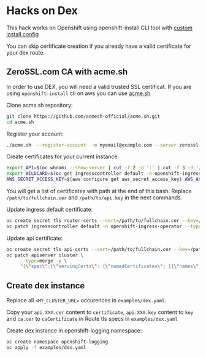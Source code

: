# Hacks on Dex
This hack works on Openshift using openshift-install CLI tool with [custom install config](https://docs.openshift.com/container-platform/4.1/installing/installing_aws/installing-aws-customizations.html#installation-initializing_install-customizations-cloud)

You can skip certificate creation if you already have a valid certificate for your dex route.

## ZeroSSL.com CA with acme.sh
In order to use DEX, you will need a valid trusted SSL certificat. 
If you are using `openshift-install` cli on aws you can use [acme.sh](https://github.com/acmesh-official/acme.sh/wiki/ZeroSSL.com-CA)

Clone acms.sh repository:
```bash
git clone https://github.com/acmesh-official/acme.sh.git
cd acme.sh
```
Register your account:
```bash
./acme.sh  --register-account  -m myemail@example.com --server zerossl
```

Create certificates for your current instance:
```bash
export API=$(oc whoami --show-server | cut -f 2 -d ':' | cut -f 3 -d '/' | sed 's/-api././')
export WILDCARD=$(oc get ingresscontroller default -n openshift-ingress-operator -o jsonpath='{.status.domain}')
AWS_SECRET_ACCESS_KEY=$(aws configure get aws_secret_access_key) AWS_ACCESS_KEY_ID=$(aws configure get aws_access_key_id) ./acme.sh  --issue   --dns dns_aws -d ${API} -d *.${WILDCARD}
```
You will get a list of certificates with path at the end of this bash. Replace `/path/to/fullchain.cer` and `/path/to/api.key` in the next commands.

Update ingress default certificate:
```bash
oc create secret tls router-certs --cert=/path/to/fullchain.cer --key=/path/to/api.key -n openshift-ingress
oc patch ingresscontroller default -n openshift-ingress-operator --type=merge --patch='{"spec": { "defaultCertificate": { "name": "router-certs" } } }'
```

Update api certificate:
```bash
oc create secret tls api-certs --cert=/path/to/fullchain.cer --key=/path/to/api.key -n openshift-config
oc patch apiserver cluster \
     --type=merge -p \
     "{\"spec\":{\"servingCerts\": {\"namedCertificates\": [{\"names\": [\"${API}\"], \"servingCertificate\": {\"name\": \"api-certs\"}}]}}}"
```

## Create dex instance
Replace all `<MY_CLUSTER_URL>` occurences in `examples/dex.yaml`.

Copy your `api.XXX.cer` content to `certificate`, `api.XXX.key` content to `key` and `ca.cer` to `caCertificate` in Route tls specs in `examples/dex.yaml`

Create dex instance in openshift-logging namespace:
```bash
oc create namespace openshift-logging
oc apply -f examples/dex.yaml
```